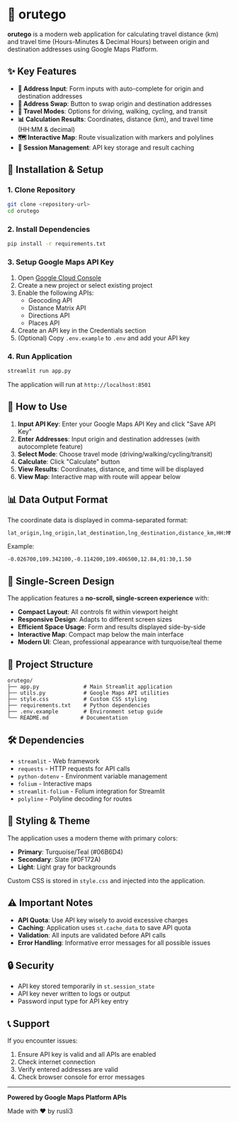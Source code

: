 # 🧭 orutego

**orutego** is a modern web application for calculating travel distance (km) and travel time (Hours-Minutes & Decimal Hours) between origin and destination addresses using Google Maps Platform.

## ✨ Key Features

- **📍 Address Input**: Form inputs with auto-complete for origin and destination addresses
- **🔄 Address Swap**: Button to swap origin and destination addresses
- **🚗 Travel Modes**: Options for driving, walking, cycling, and transit
- **📊 Calculation Results**: Coordinates, distance (km), and travel time (HH:MM & decimal)
- **🗺️ Interactive Map**: Route visualization with markers and polylines
- **💾 Session Management**: API key storage and result caching

## 🚀 Installation & Setup

### 1. Clone Repository
```bash
git clone <repository-url>
cd orutego
```

### 2. Install Dependencies
```bash
pip install -r requirements.txt
```

### 3. Setup Google Maps API Key
1. Open [Google Cloud Console](https://console.cloud.google.com/)
2. Create a new project or select existing project
3. Enable the following APIs:
   - Geocoding API
   - Distance Matrix API
   - Directions API
   - Places API
4. Create an API key in the Credentials section
5. (Optional) Copy `.env.example` to `.env` and add your API key

### 4. Run Application
```bash
streamlit run app.py
```

The application will run at `http://localhost:8501`

## 📱 How to Use

1. **Input API Key**: Enter your Google Maps API Key and click "Save API Key"
2. **Enter Addresses**: Input origin and destination addresses (with autocomplete feature)
3. **Select Mode**: Choose travel mode (driving/walking/cycling/transit)
4. **Calculate**: Click "Calculate" button
5. **View Results**: Coordinates, distance, and time will be displayed
6. **View Map**: Interactive map with route will appear below

## 📊 Data Output Format

The coordinate data is displayed in comma-separated format:
```
lat_origin,lng_origin,lat_destination,lng_destination,distance_km,HH:MM,decimal_hours
```

Example:
```
-0.026700,109.342100,-0.114200,109.406500,12.84,01:30,1.50
```

## 🎨 Single-Screen Design

The application features a **no-scroll, single-screen experience** with:
- **Compact Layout**: All controls fit within viewport height
- **Responsive Design**: Adapts to different screen sizes
- **Efficient Space Usage**: Form and results displayed side-by-side
- **Interactive Map**: Compact map below the main interface
- **Modern UI**: Clean, professional appearance with turquoise/teal theme

## 🔧 Project Structure

```
orutego/
├── app.py              # Main Streamlit application
├── utils.py            # Google Maps API utilities
├── style.css           # Custom CSS styling
├── requirements.txt    # Python dependencies
├── .env.example        # Environment setup guide
└── README.md          # Documentation
```

## 🛠️ Dependencies

- `streamlit` - Web framework
- `requests` - HTTP requests for API calls
- `python-dotenv` - Environment variable management
- `folium` - Interactive maps
- `streamlit-folium` - Folium integration for Streamlit
- `polyline` - Polyline decoding for routes

## 🎨 Styling & Theme

The application uses a modern theme with primary colors:
- **Primary**: Turquoise/Teal (#06B6D4)
- **Secondary**: Slate (#0F172A)  
- **Light**: Light gray for backgrounds

Custom CSS is stored in `style.css` and injected into the application.

## ⚠️ Important Notes

- **API Quota**: Use API key wisely to avoid excessive charges
- **Caching**: Application uses `st.cache_data` to save API quota
- **Validation**: All inputs are validated before API calls
- **Error Handling**: Informative error messages for all possible issues

## 🔒 Security

- API key stored temporarily in `st.session_state`
- API key never written to logs or output
- Password input type for API key entry

## 📞 Support

If you encounter issues:
1. Ensure API key is valid and all APIs are enabled
2. Check internet connection
3. Verify entered addresses are valid
4. Check browser console for error messages

---

**Powered by Google Maps Platform APIs**

Made with ❤️ by rusli3
